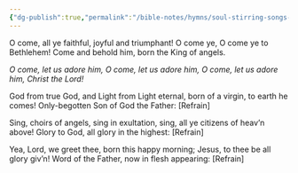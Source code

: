 ```yaml
---
{"dg-publish":true,"permalink":"/bible-notes/hymns/soul-stirring-songs-and-hymns/o-come-all-ye-faithful/","title":"O Come, All Ye Faithful","created":"","updated":""}
---
```



O come, all ye faithful,
joyful and triumphant!
O come ye, O come ye to Bethlehem!
Come and behold him,
born the King of angels.

*O come, let us adore him,
O come, let us adore him,
O come, let us adore him,
Christ the Lord!*

God from true God, and
Light from Light eternal,
born of a virgin, to earth he comes!
Only-begotten Son of God the Father: [Refrain]

Sing, choirs of angels,
sing in exultation,
sing, all ye citizens of heav’n above!
Glory to God, all glory in the highest: [Refrain]

Yea, Lord, we greet thee,
born this happy morning;
Jesus, to thee be all glory giv’n!
Word of the Father, now in flesh appearing: [Refrain]